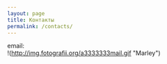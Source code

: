 ```yaml
---
layout: page
title: Контакты
permalink: /contacts/
---
```


email:  
!(http://img.fotografii.org/a3333333mail.gif "Marley")
